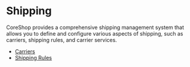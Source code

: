 # Shipping

CoreShop provides a comprehensive shipping management system that allows you to define and configure various aspects of shipping, such as carriers, shipping rules, and carrier services.

* [Carriers](./01_Carriers.md)
* [Shipping Rules](./02_Shipping_Rules.md)